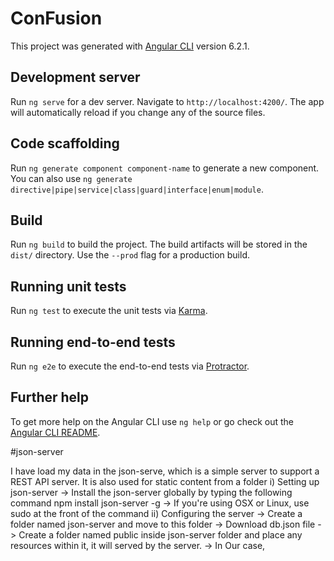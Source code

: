 # ConFusion

This project was generated with [Angular CLI](https://github.com/angular/angular-cli) version 6.2.1.

## Development server

Run `ng serve` for a dev server. Navigate to `http://localhost:4200/`. The app will automatically reload if you change any of the source files.

## Code scaffolding

Run `ng generate component component-name` to generate a new component. You can also use `ng generate directive|pipe|service|class|guard|interface|enum|module`.

## Build

Run `ng build` to build the project. The build artifacts will be stored in the `dist/` directory. Use the `--prod` flag for a production build.

## Running unit tests

Run `ng test` to execute the unit tests via [Karma](https://karma-runner.github.io).

## Running end-to-end tests

Run `ng e2e` to execute the end-to-end tests via [Protractor](http://www.protractortest.org/).

## Further help

To get more help on the Angular CLI use `ng help` or go check out the [Angular CLI README](https://github.com/angular/angular-cli/blob/master/README.md).

#json-server

I have load my data in the json-serve, which is a simple server to support a REST API server. It is also used for static content from a folder
  i) Setting up json-server
    -> Install the json-server globally by typing the following command
       npm install json-server -g
    -> If you're using OSX or Linux, use sudo at the front of the command
  ii) Configuring the server
    -> Create a folder named json-server and move to this folder
    -> Download db.json file
    -> Create a folder named public inside json-server folder and place any resources within it, it will served by the server.
    -> In Our case,
